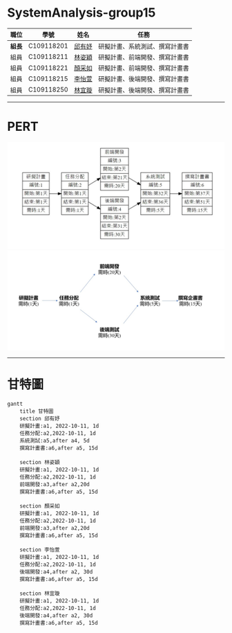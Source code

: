 # SystemAnalysis-group15

| 職位 | 學號 | 姓名 | 任務 |
| :---: | :---: | :---: | :---: |
| **組長** | C109118201 | [邱有妤](https://github.com/Wendy30418/2022-3b/blob/main/README.md) | 研擬計畫、系統測試、撰寫計畫書 |
| 組員 | C109118211 | [林姿穎](https://github.com/abcdefuuuu/2022-3b/blob/main/README.md) | 研擬計畫、前端開發、撰寫計畫書 |
| 組員 | C109118221 | [顏采如](https://github.com/0808jessie/2022-3b/blob/main/README.md) | 研擬計畫、前端開發、撰寫計畫書 |
| 組員 | C109118215 | [李怡萱](https://github.com/bovcu13/2022-3b) | 研擬計畫、後端開發、撰寫計畫書 |
| 組員 | C109118250 | [林宜璇](https://github.com/Hsxxnil/2022-3b/blob/main/README.md) | 研擬計畫、後端開發、撰寫計畫書 |

***
# PERT
![PERT/CPM](PERT.jpg "PERT")
![PERT/CPM](路徑.jpg "路徑")

***
# 甘特圖
```mermaid
gantt
    title 甘特圖
    section 邱有妤
    研擬計畫:a1, 2022-10-11, 1d
    任務分配:a2,2022-10-11, 1d
    系統測試:a5,after a4, 5d
    撰寫計畫書:a6,after a5, 15d
    
    section 林姿穎
    研擬計畫:a1, 2022-10-11, 1d
    任務分配:a2,2022-10-11, 1d
    前端開發:a3,after a2,20d
    撰寫計畫書:a6,after a5, 15d
    
    section 顏采如
    研擬計畫:a1, 2022-10-11, 1d
    任務分配:a2,2022-10-11, 1d
    前端開發:a3,after a2,20d
    撰寫計畫書:a6,after a5, 15d
    
    section 李怡萱
    研擬計畫:a1, 2022-10-11, 1d
    任務分配:a2,2022-10-11, 1d
    後端開發:a4,after a2, 30d
    撰寫計畫書:a6,after a5, 15d
    
    section 林宜璇
    研擬計畫:a1, 2022-10-11, 1d
    任務分配:a2,2022-10-11, 1d
    後端開發:a4,after a2, 30d
    撰寫計畫書:a6,after a5, 15d
```
